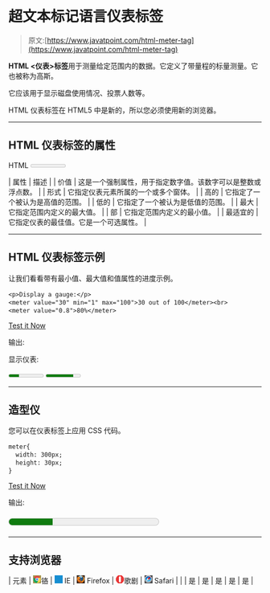 # 超文本标记语言仪表标签

> 原文:[https://www.javatpoint.com/html-meter-tag](https://www.javatpoint.com/html-meter-tag)

**HTML <仪表>标签**用于测量给定范围内的数据。它定义了带量程的标量测量。它也被称为高斯。

它应该用于显示磁盘使用情况、投票人数等。

HTML 仪表标签在 HTML5 中是新的，所以您必须使用新的浏览器。

* * *

## HTML 仪表标签的属性

HTML <meter>标签支持全局和事件属性以及一些特定属性。</meter>

| 属性 | 描述 |
| 价值 | 这是一个强制属性，用于指定数字值。该数字可以是整数或浮点数。 |
| 形式 | 它指定仪表元素所属的一个或多个窗体。 |
| 高的 | 它指定了一个被认为是高值的范围。 |
| 低的 | 它指定了一个被认为是低值的范围。 |
| 最大 | 它指定范围内定义的最大值。 |
| 部 | 它指定范围内定义的最小值。 |
| 最适宜的 | 它指定仪表的最佳值。它是一个可选属性。 |

* * *

## HTML 仪表标签示例

让我们看看带有最小值、最大值和值属性的进度示例。

```
<p>Display a gauge:</p>
<meter value="30" min="1" max="100">30 out of 100</meter><br>
<meter value="0.8">80%</meter>

```

[Test it Now](https://www.javatpoint.com/oprweb/test.jsp?filename=htmlmetertag1)

输出:

显示仪表:

<meter value="30" min="1" max="100">30 out of 100</meter>
<meter value="0.8">80%</meter>

* * *

## 造型仪

您可以在仪表标签上应用 CSS 代码。

```
meter{
  width: 300px;
  height: 30px;
}

```

[Test it Now](https://www.javatpoint.com/oprweb/test.jsp?filename=htmlmetertag2)

输出:

<meter style="width:300px;height:30px" value="30" min="1" max="100">30 out of 100</meter>

* * *

## 支持浏览器

| 元素 | ![chrome browser](img/4fbdc93dc2016c5049ed108e7318df19.png)铬 | ![ie browser](img/83dd23df1fe8373fd5bf054b2c1dd88b.png) IE | ![firefox browser](img/4f001fff393888a8a807ed29b28145d1.png) Firefox | ![opera browser](img/6cad4a592cc69a052056a0577b4aac65.png)歌剧 | ![safari browser](img/a0f6a9711a92203c5dc5c127fe9c9fca.png) Safari |
|  | 是 | 是 | 是 | 是 | 是 |